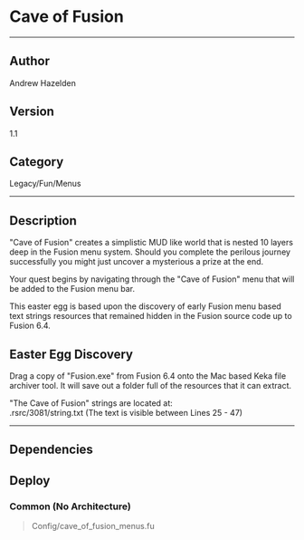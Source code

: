 # Cave of Fusion
___

## Author
Andrew Hazelden

## Version
1.1

## Category
Legacy/Fun/Menus

___

## Description
<p>"Cave of Fusion" creates a simplistic MUD like world that is nested 10 layers deep in the Fusion menu system. Should you complete the perilous journey successfully you might just uncover a mysterious a prize at the end.</p>

<p>Your quest begins by navigating through the "Cave of Fusion" menu that will be added to the Fusion menu bar.</p>

<p>This easter egg is based upon the discovery of early Fusion menu based text strings resources that remained hidden in the Fusion source code up to Fusion 6.4.</p>

<h2>Easter Egg Discovery</h2>

<p>Drag a copy of "Fusion.exe" from Fusion 6.4 onto the Mac based Keka file archiver tool. It will save out a folder full of the resources that it can extract.</p>

<p>"The Cave of Fusion" strings are located at:<br>
.rsrc/3081/string.txt (The text is visible between Lines 25 - 47)</p>

___

## Dependencies

## Deploy

### Common (No Architecture)

> Config/cave_of_fusion_menus.fu  
